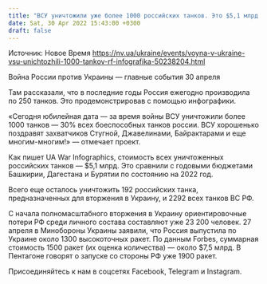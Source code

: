 ```yaml
---
title: "ВСУ уничтожили уже более 1000 российских танков. Это $5,1 млрд и четыре года работы танковых заводов РФ — инфографика"
date: Sat, 30 Apr 2022 15:43:00 +0300
draft: false
---
```

Источник: Новое Время https://nv.ua/ukraine/events/voyna-v-ukraine-vsu-unichtozhili-1000-tankov-rf-infografika-50238204.html


Война России против Украины — главные события 30 апреля

Там рассказали, что в последние годы Россия ежегодно производила по 250 танков. Это продемонстрировав с помощью инфографики.

 «Сегодня юбилейная дата — за время войны ВСУ уничтожили более 1000 танков — 30% всех боеспособных танков россии. ВСУ хорошенько поздравят захватчиков Стугной, Джавелинами, Байрактарами и еще многим-многим!» — отмечает проект.

Как пишет UA War Infographics, стоимость всех уничтоженных российских танков — $5,1 млрд. Это сравнили с годовыми бюджетами Башкирии, Дагестана и Бурятии по состоянию на 2022 год.

Всего еще осталось уничтожить 192 российских танка, предназначенных для вторжения в Украину, и 2292 всех танков ВС РФ.

С начала полномасштабного вторжения в Украину ориентировочные потери РФ среди личного состава составляют уже 23 200 человек. 27 апреля в Минобороны Украины заявили, что Россия выпустила по Украине около 1300 высокоточных ракет. По данным Forbes, суммарная стоимость 1500 ракет (их оценка количества) — около $7,5 млрд. В Пентагоне говорят о запуске со стороны РФ уже 1900 ракет.

Присоединяйтесь к нам в соцсетях Facebook, Telegram и Instagram.
